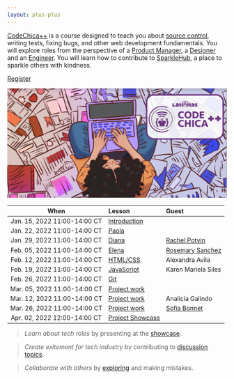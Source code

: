 ```yaml
---
layout: plus-plus
---
```


[CodeChica++](./) is a course designed to teach you about [source control](./guides/git.html#source-control),
writing tests, fixing bugs, and other web development fundamentals.
You will explore roles from the perspective of a [Product Manager](./roles/product-manager.html),
a [Designer](./roles/designer.html) and an [Engineer](./roles/software-engineer.html).
You will learn how to contribute to [SparkleHub][sparklehub],
a place to sparkle others with kindness.

<a href="https://www.eventbrite.com/o/latinitas-nonprofit-organization-11797246680" class="button primary">Register</a>

![Chica Coding](/assets/images/chica-coding-plus-plus-top-view.png)

| When | Lesson | Guest |
| :---: | :--- | :--- |
|  Jan. 15, 2022 11:00-14:00 CT | [Introduction](./lessons/0x00/) | |
|  Jan. 22, 2022 11:00-14:00 CT | [Paola](./lessons/0x01/)   | |
|  Jan. 29, 2022 11:00-14:00 CT | [Diana](./lessons/0x02/)      | [Rachel Potvin](https://github.com/rachelpotvin) |
|  Feb. 05, 2022 11:00-14:00 CT | [Elena](./lessons/0x03/) | [Rosemary Sanchez](https://github.com/rrrosemaryyy) |
|  Feb. 12, 2022 11:00-14:00 CT | [HTML/CSS](./lessons/0x04/) | Alexandra Avila |
|  Feb. 19, 2022 11:00-14:00 CT | [JavaScript](./lessons/0x05/) | Karen Mariela Siles |
|  Feb. 26, 2022 11:00-14:00 CT | [Git](./lessons/0x06/) | |
|  Mar. 05, 2022 11:00-14:00 CT | [Project work](./lessons/0x07/) | |
|  Mar. 12, 2022 11:00-14:00 CT | [Project work](./lessons/0x08/) | Analicia Galindo |
|  Mar. 26, 2022 11:00-14:00 CT | [Project work](./lessons/0x09/) | [Sofia Bonnet](https://github.com/sofiatwins) |
|  Apr. 02, 2022 12:00-14:00 CT | [Project Showcase][project] | |

> _Learn about tech roles_ by presenting at the [showcase][project].

> _Create exitement for tech industry_ by contributing to [discussion topics](https://github.com/CodeChica/plus-plus/discussions).

> _Collaborate with others_ by [exploring](https://github.com/CodeChica/) and making mistakes.

[project]: /plus-plus/project.html
[recordings]: https://codechica-plus-plus.slack.com/archives/C02EQF56ULW
[sparklehub]: https://github.com/CodeChica/SparkleHub-lite
